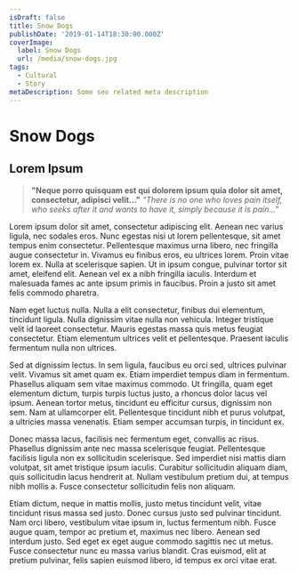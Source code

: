 ```yaml
---
isDraft: false
title: Snow Dogs
publishDate: '2019-01-14T18:30:00.000Z'
coverImage:
  label: Snow Dogs
  url: /media/snow-dogs.jpg
tags:
  - Cultural
  - Story
metaDescription: Some seo related meta description
---
```


# Snow Dogs

## Lorem Ipsum
> **"Neque porro quisquam est qui dolorem ipsum quia dolor sit amet, consectetur, adipisci velit..."**
> *"There is no one who loves pain itself, who seeks after it and wants to have it, simply because it is pain..."*

Lorem ipsum dolor sit amet, consectetur adipiscing elit. Aenean nec varius ligula, nec sodales eros. Nunc egestas nisi ut lorem pellentesque, sit amet tempus enim consectetur. Pellentesque maximus urna libero, nec fringilla augue consectetur in. Vivamus eu finibus eros, eu ultrices lorem. Proin vitae lorem ex. Nulla at scelerisque sapien. Ut in ipsum congue, pulvinar tortor sit amet, eleifend elit. Aenean vel ex a nibh fringilla iaculis. Interdum et malesuada fames ac ante ipsum primis in faucibus. Proin a justo sit amet felis commodo pharetra.

Nam eget luctus nulla. Nulla a elit consectetur, finibus dui elementum, tincidunt ligula. Nulla dignissim vitae nulla non vehicula. Integer tristique velit id laoreet consectetur. Mauris egestas massa quis metus feugiat consectetur. Etiam elementum ultrices velit et pellentesque. Praesent iaculis fermentum nulla non ultrices.

Sed at dignissim lectus. In sem ligula, faucibus eu orci sed, ultrices pulvinar velit. Vivamus sit amet quam ex. Etiam imperdiet tempus diam in fermentum. Phasellus aliquam sem vitae maximus commodo. Ut fringilla, quam eget elementum dictum, turpis turpis luctus justo, a rhoncus dolor lacus vel ipsum. Aenean tortor metus, tincidunt eu efficitur cursus, dignissim non sem. Nam at ullamcorper elit. Pellentesque tincidunt nibh et purus volutpat, a ultricies massa venenatis. Etiam semper accumsan turpis, in tincidunt ex.

Donec massa lacus, facilisis nec fermentum eget, convallis ac risus. Phasellus dignissim ante nec massa scelerisque feugiat. Pellentesque facilisis ligula non ex sollicitudin scelerisque. Sed imperdiet nisi mattis diam volutpat, sit amet tristique ipsum iaculis. Curabitur sollicitudin aliquam diam, quis sollicitudin lacus hendrerit at. Nullam vestibulum pretium dui, at tempus nibh mollis a. Fusce consectetur sollicitudin felis non aliquam.

Etiam dictum, neque in mattis mollis, justo metus tincidunt velit, vitae tincidunt risus massa sed justo. Donec cursus justo sed pulvinar tincidunt. Nam orci libero, vestibulum vitae ipsum in, luctus fermentum nibh. Fusce augue quam, tempor ac pretium et, maximus nec libero. Aenean sed interdum justo. Sed eget ex eget augue commodo sagittis nec ut metus. Fusce consectetur nunc eu massa varius blandit. Cras euismod, elit at pretium pulvinar, felis sapien euismod libero, id tempus ex orci vitae erat. 